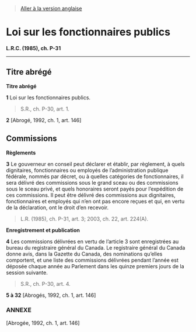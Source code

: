 > [Aller à la version anglaise](/en/Acts/Revised%20Statutes%20of%20Canada/P/P-31.md)

# Loi sur les fonctionnaires publics

**L.R.C. (1985), ch. P-31**


----------



## Titre abrégé



**Titre abrégé**

**1** Loi sur les fonctionnaires publics.
> S.R., ch. P-30, art. 1.




**2** [Abrogé, 1992, ch. 1, art. 146]




## Commissions



**Règlements**

**3** Le gouverneur en conseil peut déclarer et établir, par règlement, à quels dignitaires, fonctionnaires ou employés de l’administration publique fédérale, nommés par décret, ou à quelles catégories de fonctionnaires, il sera délivré des commissions sous le grand sceau ou des commissions sous le sceau privé, et quels honoraires seront payés pour l’expédition de ces commissions. Il peut être délivré des commissions aux dignitaires, fonctionnaires et employés qui n’en ont pas encore reçues et qui, en vertu de la déclaration, ont le droit d’en recevoir.
> L.R. (1985), ch. P-31, art. 3; 2003, ch. 22, art. 224(A).





**Enregistrement et publication**

**4** Les commissions délivrées en vertu de l’article 3 sont enregistrées au bureau du registraire général du Canada. Le registraire général du Canada donne avis, dans la Gazette du Canada, des nominations qu’elles comportent, et une liste des commissions délivrées pendant l’année est déposée chaque année au Parlement dans les quinze premiers jours de la session suivante.
> S.R., ch. P-30, art. 4.




**5 à 32** [Abrogés, 1992, ch. 1, art. 146]




### **ANNEXE** 
[Abrogée, 1992, ch. 1, art. 146]


